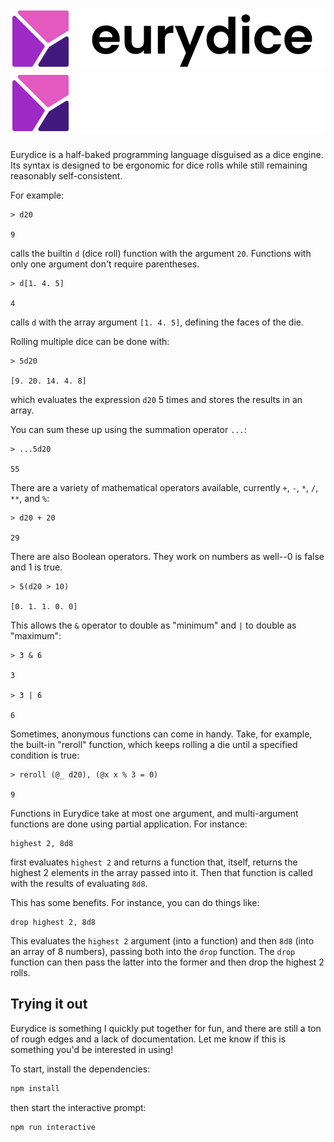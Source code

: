 # <img alt="eurydice" src="logo.svg#gh-light-mode-only" height="96"><img alt="eurydice" src="logo-dark.svg#gh-dark-mode-only" height="96">

Eurydice is a half-baked programming language disguised as a dice engine. Its syntax is designed to be ergonomic for
dice rolls while still remaining reasonably self-consistent.

For example:

```
> d20

9
```

calls the builtin `d` (dice roll) function with the argument `20`. Functions with only one argument don't require
parentheses.

```
> d[1. 4. 5]

4
```

calls `d` with the array argument `[1. 4. 5]`, defining the faces of the die.

Rolling multiple dice can be done with:

```
> 5d20

[9. 20. 14. 4. 8]
```

which evaluates the expression `d20` 5 times and stores the results in an array.

You can sum these up using the summation operator `...`:

```
> ...5d20

55
```

There are a variety of mathematical operators available, currently `+`, `-`, `*`, `/`, `**`, and `%`:

```
> d20 + 20

29
```

There are also Boolean operators. They work on numbers as well--0 is false and 1 is true.

```
> 5(d20 > 10)

[0. 1. 1. 0. 0]
```

This allows the `&` operator to double as "minimum" and `|` to double as "maximum":

```
> 3 & 6

3

> 3 | 6

6
```

Sometimes, anonymous functions can come in handy. Take, for example, the built-in "reroll" function, which keeps rolling
a die until a specified condition is true:

```
> reroll (@_ d20), (@x x % 3 = 0)

9
```

Functions in Eurydice take at most one argument, and multi-argument functions are done using partial application. For
instance:

```
highest 2, 8d8
```

first evaluates `highest 2` and returns a function that, itself, returns the highest 2 elements in the array passed into
it. Then that function is called with the results of evaluating `8d8`.

This has some benefits. For instance, you can do things like:

```
drop highest 2, 8d8
```

This evaluates the `highest 2` argument (into a function) and then `8d8` (into an array of 8 numbers), passing both into
the `drop` function. The `drop` function can then pass the latter into the former and then drop the highest 2 rolls.

## Trying it out

Eurydice is something I quickly put together for fun, and there are still a ton of rough edges and a lack of
documentation. Let me know if this is something you'd be interested in using!

To start, install the dependencies:

```bash
npm install
```

then start the interactive prompt:

```
npm run interactive
```
